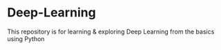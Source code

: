 # Deep-Learning
This repository is for learning & exploring Deep Learning from the basics using Python
